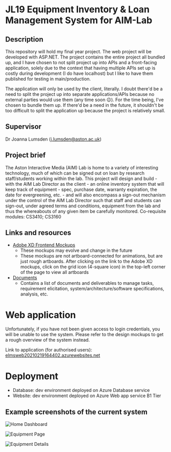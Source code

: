 # JL19 Equipment Inventory & Loan Management System for AIM-Lab

## Description
This repository will hold my final year project. The web project will be developed with ASP.NET.
The project contains the entire project all bundled up, and I have chosen to not split project up into APIs and a front-facing application, solely due to the context that having multiple APIs set up is costly during development (I do have localhost) but I like to have them published for testing in main/production. 

The application will only be used by the client, literally. I doubt there'd be a need to split the project up into separate applications/APIs because no external parties would use them (any time soon 😉). For the time being, I've chosen to bundle them up. If there'd be a need in the future, it shouldn't be too difficult to split the application up because the project is relatively small.

## Supervisor
Dr Joanna Lumsden ([j.lumsden@aston.ac.uk](mailto:j.lumsden@aston.ac.uk))

## Project brief
The Aston Interactive Media (AIM) Lab is home to a variety of interesting technology, much of which can be signed out on loan by research staff/students working within the lab. This project will design and build - with the AIM Lab Director as the client - an online inventory system that will keep track of equipment - spec, purchase date, warranty expiration, the date for evergreening, etc. - and will also encompass a sign-out mechanism under the control of the AIM Lab Director such that staff and students can sign-out, under agreed terms and conditions, equipment from the lab and thus the whereabouts of any given item be carefully monitored. Co-requisite modules: CS3410; CS3160

## Links and resources
- [Adobe XD Frontend Mockups](https://xd.adobe.com/view/0def09b2-8346-4e37-b770-13f543e4b9f3-58bc/)
  - These mockups may evolve and change in the future
  - These mockups are not artboard-connected for animations, but are just rough artboards. After clicking on the link to the Adobe XD mockups, click on the grid icon (4-square icon) in the top-left corner of the page to view all artboards
- [Documents](https://drive.google.com/drive/folders/1qfzen5QwIkEONeCTrvyNe7FD1jh9Aut_?usp=sharing)
  - Contains a list of documents and deliverables to manage tasks, requirement elicitation, system/architecture/software specifications, analysis, etc.

# Web application
Unfortunately, if you have not been given access to login credentials, you will be unable to use the system. Please refer to the design mockups to get a rough overview of the system instead.

Link to application (for authorised users): [elmsweb20210219164402.azurewebsites.net](https://elmsweb20210219164402.azurewebsites.net/Account/Login)


# Deployment
- Database: dev environment deployed on Azure Database service
- Website: dev environment deployed on Azure Web app service B1 Tier

## Example screenshots of the current system
![Home Dashboard](https://i.gyazo.com/a1bc9e17647555f9a9a770212f199982.png "Home dashboard")

![Equipment Page](https://i.gyazo.com/dae09e003b9fb18d78b17ebc0c3e3287.png "Equipment view")

![Equipment Details](https://i.gyazo.com/3042d50ad20cdbdb9fcb329b0044d542.png "Equipment details")
